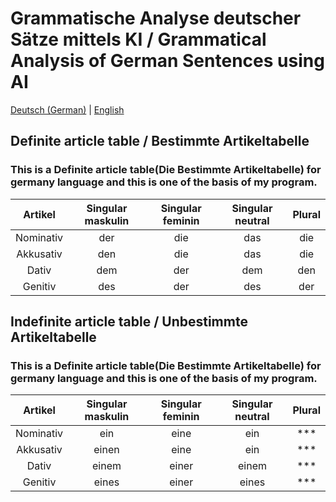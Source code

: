 # Grammatische Analyse deutscher Sätze mittels KI / Grammatical Analysis of German Sentences using AI

[Deutsch (German)](/docs/de/README.md) | [English](/docs/en/README.md)


## Definite article table / Bestimmte Artikeltabelle
### This is a Definite article table(Die Bestimmte Artikeltabelle) for germany language and this is one of the basis of my program.
|Artikel |Singular maskulin|Singular feminin|Singular neutral|Plural|
| :---: | :---: | :---: | :---: | :---: |
| Nominativ | der | die | das | die |
| Akkusativ | den | die | das | die |
| Dativ | dem | der | dem | den |
| Genitiv | des | der | des | der |


## Indefinite article table / Unbestimmte Artikeltabelle
### This is a Definite article table(Die Bestimmte Artikeltabelle) for germany language and this is one of the basis of my program.
|Artikel |Singular maskulin|Singular feminin|Singular neutral|Plural|
| :---: | :---: | :---: | :---: | :---: |
| Nominativ | ein | eine | ein | *** |
| Akkusativ | einen | eine | ein | *** |
| Dativ | einem | einer | einem | *** |
| Genitiv | eines | einer | eines | *** |
